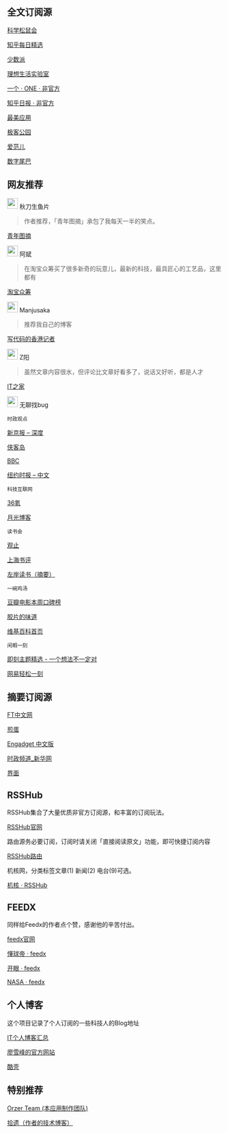 
##  全文订阅源

[科学松鼠会](innerhttp://songshuhui.net/feed)

[知乎每日精选](innerhttps://www.zhihu.com/rss)

[少数派](innerhttp://sspai.com/feed)

[理想生活实验室](innerhttp://www.toodaylab.com/feed)

[一个 · ONE · 非官方](innerhttps://feedx.net/rss/one.xml)

[知乎日报 · 非官方](innerhttps://feedx.net/rss/zhihudaily.xml)

[最美应用](innerhttp://zuimeia.com/feed/)

[极客公园](innerhttp://www.geekpark.net/rss)

[爱范儿](innerhttp://www.ifanr.com/feed)

[数字尾巴](innerhttp://www.dgtle.com/rss/dgtle.xml)

## 网友推荐

<img src="1@2x.png" width="25" height="25" /> <span>秋刀生鱼片</span>

> 作者推荐，「青年图摘」承包了我每天一半的笑点。

[青年图摘](innerhttps://qingniantuzhai.com/feed)

<img src="2@2x.png" width="25" height="25" /> <span>阿斌</span>

> 在淘宝众筹买了很多新奇的玩意儿，最新的科技，最具匠心的工艺品，这里都有

[淘宝众筹](innerhttps://rsshub.app/taobao/zhongchou/all)

<img src="4@2x.png" width="25" height="25" /> <span>Manjusaka</span>

> 推荐我自己的博客

[写代码的香港记者](innerhttps://manjusaka.itscoder.com/atom.xml)

<img src="5@2x.png" width="25" height="25" /> <span>Z阳</span>

> 虽然文章内容很水，但评论比文章好看多了，说话又好听，都是人才

[IT之家](innerhttps://www.ithome.com/rss/)

<img src="3@2x.png" width="25" height="25" /> <span>无聊找bug</span>

`时政观点`

[新京报 – 深度](innerhttps://rsshub.app/bjnews/inside)

[侠客岛](innerhttp://feedmaker.kindle4rss.com/feeds/xiake_island.weixin.xml)

[BBC](innerhttps://feedx.net/rss/bbc.xml)

[纽约时报 – 中文](innerhttps://rsshub.app/nytimes)

`科技互联网`

[36氪](innerhttps://36kr.com/feed)

[月光博客](innerhttps://www.williamlong.info/rss.xml)

`读书会`

[观止](innerhttps://rsshub.app/guanzhi)

[上海书评](innerhttps://feedx.net/rss/shanghaishuping.xml)

[左岸读书（摘要）](innerhttp://www.zreading.cn/feed)

`一碗鸡汤`

[豆瓣电影本周口碑榜](innerhttps://feedx.net/rss/doubanmvweek.xml)

[胶片的味道](innerhttp://letsfilm.org/feed)

[维基百科首页](innerhttps://feedx.net/rss/wikiindex.xml)

`闲暇一刻`

[即刻主题精选 - 一个想法不一定对](innerhttps://rsshub.app/jike/topic/5aa21c7ae54af10017dc93f8)

[网易轻松一刻](innerhttps://feedx.net/rss/163easy.xml)

## 摘要订阅源

[FT中文网](innerhttp://www.ftchinese.com/rss/feed)

[煎蛋](innerhttp://jandan.net/feed)

[Engadget 中文版](innerhttp://cn.engadget.com/rss.xml)

[时政频道_新华网](innerhttp://www.xinhuanet.com/politics/news_politics.xml)

[界面](innerhttp://a.jiemian.com/index.php?m=article&a=rss)

## RSSHub

RSSHub集合了大量优质非官方订阅源，和丰富的订阅玩法。

[RSSHub官网](innerwebhttps://docs.rsshub.app/)

路由源务必要订阅，订阅时请关闭「直接阅读原文」功能，即可快捷订阅内容

[RSSHub路由](innerhttps://rsshub.app/rsshub/rss)

机核网，分类标签文章(1)    新闻(2)    电台(9)可选。

[机核 · RSSHub](innerhttps://rsshub.app/gcores/category/1)

## FEEDX

同样给Feedx的作者点个赞，感谢他的辛苦付出。

[feedx官网](https://feedx.net/)

[懂球帝 · feedx](innerhttps://feedx.net/rss/dongqiudi.xml)

[开眼 · feedx](innerhttps://feedx.net/rss/kaiyan.xml)

[NASA · feedx](innerhttps://feedx.net/rss/nasa.xml)

## 个人博客

这个项目记录了个人订阅的一些科技人的Blog地址

[IT个人博客汇总 ](innerwebhttps://github.com/Gracker/Rss-IT/blob/master/README.md)

[廖雪峰的官方网站](innerhttps://www.liaoxuefeng.com/feed/articles)

[酷壳](innerhttps://coolshell.cn/feed)

## 特别推荐

[Orzer Team (本应用制作团队)](innerhttp://www.orzer.club/atom.xml)

[拾遗（作者的技术博客）](innerhttps://www.zhangzichuan.cn/atom.xml)



